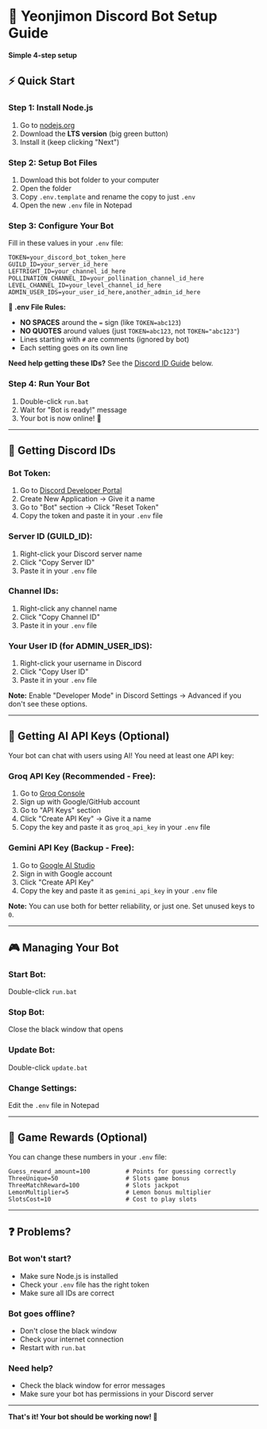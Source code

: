 # 🤖 Yeonjimon Discord Bot Setup Guide

**Simple 4-step setup**

## ⚡ Quick Start

### Step 1: Install Node.js
1. Go to [nodejs.org](https://nodejs.org/)
2. Download the **LTS version** (big green button)
3. Install it (keep clicking "Next")

### Step 2: Setup Bot Files
1. Download this bot folder to your computer
2. Open the folder
3. Copy `.env.template` and rename the copy to just `.env`
4. Open the new `.env` file in Notepad

### Step 3: Configure Your Bot
Fill in these values in your `.env` file:

```
TOKEN=your_discord_bot_token_here
GUILD_ID=your_server_id_here
LEFTRIGHT_ID=your_channel_id_here
POLLINATION_CHANNEL_ID=your_pollination_channel_id_here
LEVEL_CHANNEL_ID=your_level_channel_id_here
ADMIN_USER_IDS=your_user_id_here,another_admin_id_here
```

**📝 .env File Rules:**
- **NO SPACES** around the `=` sign (like `TOKEN=abc123`)
- **NO QUOTES** around values (just `TOKEN=abc123`, not `TOKEN="abc123"`)
- Lines starting with `#` are comments (ignored by bot)
- Each setting goes on its own line

**Need help getting these IDs?** See the [Discord ID Guide](#getting-discord-ids) below.

### Step 4: Run Your Bot
1. Double-click `run.bat`
2. Wait for "Bot is ready!" message
3. Your bot is now online! 🎉

---

## 🔧 Getting Discord IDs

### Bot Token:
1. Go to [Discord Developer Portal](https://discord.com/developers/applications)
2. Create New Application → Give it a name
3. Go to "Bot" section → Click "Reset Token"
4. Copy the token and paste it in your `.env` file

### Server ID (GUILD_ID):
1. Right-click your Discord server name
2. Click "Copy Server ID"
3. Paste it in your `.env` file

### Channel IDs:
1. Right-click any channel name
2. Click "Copy Channel ID"
3. Paste it in your `.env` file

### Your User ID (for ADMIN_USER_IDS):
1. Right-click your username in Discord
2. Click "Copy User ID"
3. Paste it in your `.env` file

**Note:** Enable "Developer Mode" in Discord Settings → Advanced if you don't see these options.

---

## 🤖 Getting AI API Keys (Optional)

Your bot can chat with users using AI! You need at least one API key:

### Groq API Key (Recommended - Free):
1. Go to [Groq Console](https://console.groq.com/)
2. Sign up with Google/GitHub account
3. Go to "API Keys" section
4. Click "Create API Key" → Give it a name
5. Copy the key and paste it as `groq_api_key` in your `.env` file

### Gemini API Key (Backup - Free):
1. Go to [Google AI Studio](https://aistudio.google.com/app/apikey)
2. Sign in with Google account
3. Click "Create API Key"
4. Copy the key and paste it as `gemini_api_key` in your `.env` file

**Note:** You can use both for better reliability, or just one. Set unused keys to `0`.

---

## 🎮 Managing Your Bot

### Start Bot:
Double-click `run.bat`

### Stop Bot:
Close the black window that opens

### Update Bot:
Double-click `update.bat`

### Change Settings:
Edit the `.env` file in Notepad

---

## 🎯 Game Rewards (Optional)

You can change these numbers in your `.env` file:

```
Guess_reward_amount=100          # Points for guessing correctly
ThreeUnique=50                   # Slots game bonus
ThreeMatchReward=100             # Slots jackpot
LemonMultiplier=5                # Lemon bonus multiplier
SlotsCost=10                     # Cost to play slots
```

---

## ❓ Problems?

### Bot won't start?
- Make sure Node.js is installed
- Check your `.env` file has the right token
- Make sure all IDs are correct

### Bot goes offline?
- Don't close the black window
- Check your internet connection
- Restart with `run.bat`

### Need help?
- Check the black window for error messages
- Make sure your bot has permissions in your Discord server

---

**That's it! Your bot should be working now! 🚀**


